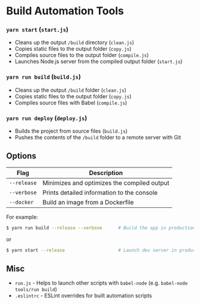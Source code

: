 # Build Automation Tools

### `yarn start` (`start.js`)

- Cleans up the output `/build` directory (`clean.js`)
- Copies static files to the output folder (`copy.js`)
- Compiles source files to the output folder (`compile.js`)
- Launches Node.js server from the compiled output folder (`start.js`)

### `yarn run build` (`build.js`)

- Cleans up the output `/build` folder (`clean.js`)
- Copies static files to the output folder (`copy.js`)
- Compiles source files with Babel (`compile.js`)

### `yarn run deploy` (`deploy.js`)

- Builds the project from source files (`build.js`)
- Pushes the contents of the `/build` folder to a remote server with Git

## Options

| Flag        | Description                                 |
| ----------- | ------------------------------------------- |
| `--release` | Minimizes and optimizes the compiled output |
| `--verbose` | Prints detailed information to the console  |
| `--docker`  | Build an image from a Dockerfile            |

For example:

```sh
$ yarn run build --release --verbose      # Build the app in production mode
```

or

```sh
$ yarn start --release                    # Launch dev server in production mode
```

## Misc

- `run.js` - Helps to launch other scripts with `babel-node` (e.g. `babel-node tools/run build`)
- `.eslintrc` - ESLint overrides for built automation scripts
